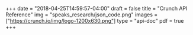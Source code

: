 +++
date = "2018-04-25T14:59:57-04:00"
draft = false
title = "Crunch API Reference"
img = "speaks_research/json_code.png"
images = ["https://crunch.io/img/logo-1200x630.png"]
type = "api-doc"
pdf = true
+++

